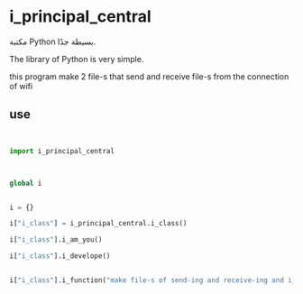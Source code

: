 











# i_principal_central

مكتبة Python بسيطة جدًا.


The library of Python is very simple.


this program make 2 file-s that send and receive file-s from the connection of wifi



## use

```python


import i_principal_central



global i


i = {}

i["i_class"] = i_principal_central.i_class()

i["i_class"].i_am_you()

i["i_class"].i_develope()


i["i_class"].i_function("make file-s of send-ing and receive-ing and i_math")














